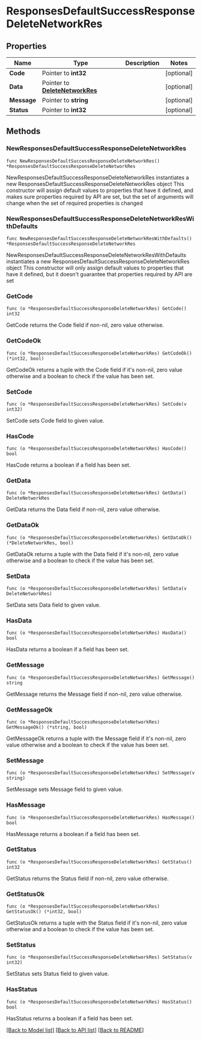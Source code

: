 # ResponsesDefaultSuccessResponseDeleteNetworkRes

## Properties

Name | Type | Description | Notes
------------ | ------------- | ------------- | -------------
**Code** | Pointer to **int32** |  | [optional] 
**Data** | Pointer to [**DeleteNetworkRes**](DeleteNetworkRes.md) |  | [optional] 
**Message** | Pointer to **string** |  | [optional] 
**Status** | Pointer to **int32** |  | [optional] 

## Methods

### NewResponsesDefaultSuccessResponseDeleteNetworkRes

`func NewResponsesDefaultSuccessResponseDeleteNetworkRes() *ResponsesDefaultSuccessResponseDeleteNetworkRes`

NewResponsesDefaultSuccessResponseDeleteNetworkRes instantiates a new ResponsesDefaultSuccessResponseDeleteNetworkRes object
This constructor will assign default values to properties that have it defined,
and makes sure properties required by API are set, but the set of arguments
will change when the set of required properties is changed

### NewResponsesDefaultSuccessResponseDeleteNetworkResWithDefaults

`func NewResponsesDefaultSuccessResponseDeleteNetworkResWithDefaults() *ResponsesDefaultSuccessResponseDeleteNetworkRes`

NewResponsesDefaultSuccessResponseDeleteNetworkResWithDefaults instantiates a new ResponsesDefaultSuccessResponseDeleteNetworkRes object
This constructor will only assign default values to properties that have it defined,
but it doesn't guarantee that properties required by API are set

### GetCode

`func (o *ResponsesDefaultSuccessResponseDeleteNetworkRes) GetCode() int32`

GetCode returns the Code field if non-nil, zero value otherwise.

### GetCodeOk

`func (o *ResponsesDefaultSuccessResponseDeleteNetworkRes) GetCodeOk() (*int32, bool)`

GetCodeOk returns a tuple with the Code field if it's non-nil, zero value otherwise
and a boolean to check if the value has been set.

### SetCode

`func (o *ResponsesDefaultSuccessResponseDeleteNetworkRes) SetCode(v int32)`

SetCode sets Code field to given value.

### HasCode

`func (o *ResponsesDefaultSuccessResponseDeleteNetworkRes) HasCode() bool`

HasCode returns a boolean if a field has been set.

### GetData

`func (o *ResponsesDefaultSuccessResponseDeleteNetworkRes) GetData() DeleteNetworkRes`

GetData returns the Data field if non-nil, zero value otherwise.

### GetDataOk

`func (o *ResponsesDefaultSuccessResponseDeleteNetworkRes) GetDataOk() (*DeleteNetworkRes, bool)`

GetDataOk returns a tuple with the Data field if it's non-nil, zero value otherwise
and a boolean to check if the value has been set.

### SetData

`func (o *ResponsesDefaultSuccessResponseDeleteNetworkRes) SetData(v DeleteNetworkRes)`

SetData sets Data field to given value.

### HasData

`func (o *ResponsesDefaultSuccessResponseDeleteNetworkRes) HasData() bool`

HasData returns a boolean if a field has been set.

### GetMessage

`func (o *ResponsesDefaultSuccessResponseDeleteNetworkRes) GetMessage() string`

GetMessage returns the Message field if non-nil, zero value otherwise.

### GetMessageOk

`func (o *ResponsesDefaultSuccessResponseDeleteNetworkRes) GetMessageOk() (*string, bool)`

GetMessageOk returns a tuple with the Message field if it's non-nil, zero value otherwise
and a boolean to check if the value has been set.

### SetMessage

`func (o *ResponsesDefaultSuccessResponseDeleteNetworkRes) SetMessage(v string)`

SetMessage sets Message field to given value.

### HasMessage

`func (o *ResponsesDefaultSuccessResponseDeleteNetworkRes) HasMessage() bool`

HasMessage returns a boolean if a field has been set.

### GetStatus

`func (o *ResponsesDefaultSuccessResponseDeleteNetworkRes) GetStatus() int32`

GetStatus returns the Status field if non-nil, zero value otherwise.

### GetStatusOk

`func (o *ResponsesDefaultSuccessResponseDeleteNetworkRes) GetStatusOk() (*int32, bool)`

GetStatusOk returns a tuple with the Status field if it's non-nil, zero value otherwise
and a boolean to check if the value has been set.

### SetStatus

`func (o *ResponsesDefaultSuccessResponseDeleteNetworkRes) SetStatus(v int32)`

SetStatus sets Status field to given value.

### HasStatus

`func (o *ResponsesDefaultSuccessResponseDeleteNetworkRes) HasStatus() bool`

HasStatus returns a boolean if a field has been set.


[[Back to Model list]](../README.md#documentation-for-models) [[Back to API list]](../README.md#documentation-for-api-endpoints) [[Back to README]](../README.md)


